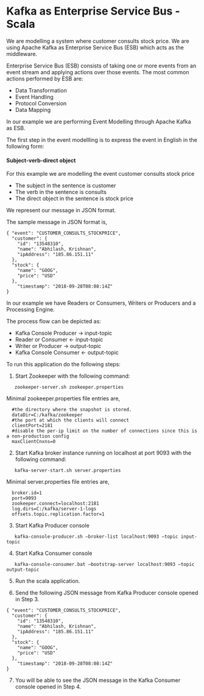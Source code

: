# Kafka as Enterprise Service Bus - Scala 

We are modelling a system where customer consults stock price. We are using Apache Kafka as Enterprise Service Bus (ESB) which acts as the middleware.

Enterprise Service Bus (ESB) consists of taking one or more events from an event stream and applying actions over those events. The most common actions performed by ESB are:

* Data Transformation
* Event Handling
* Protocol Conversion
* Data Mapping

In our example we are performing Event Modelling through Apache Kafka as ESB.

The first step in the event modellling is to express the event in English in the following form:

#### Subject-verb-direct object

For this example we are modelling the event customer consults stock price

* The subject in the sentence is customer
* The verb in the sentence is consults
* The direct object in the sentence is stock price

We represent our message in JSON format.

The sample message in JSON format is,

```
{ "event": "CUSTOMER_CONSULTS_STOCKPRICE",
  "customer": {
    "id": "13548310",
    "name": "Abhilash, Krishnan",
    "ipAddress": "185.86.151.11"
  },
  "stock": {
    "name": "GOOG",
    "price": "USD"
  },
    "timestamp": "2018-09-28T08:08:14Z"
}
```

In our example we have Readers or Consumers, Writers or Producers and a Processing Engine.

The process flow can be depicted as:

* Kafka Console Producer -> input-topic
* Reader or Consumer <- input-topic
* Writer or Producer -> output-topic
* Kafka Console Consumer <- output-topic

To run this application do the following steps:

1. Start Zookeeper with the following command:
```
   zookeeper-server.sh zookeeper.properties
```
Minimal zookeeper.properties file entries are,

```
  #the directory where the snapshot is stored.
  dataDir=C:/kafka/zookeeper
  #the port at which the clients will connect
  clientPort=2181
  #disable the per-ip limit on the number of connections since this is a non-production config
  maxClientCnxns=0
```

2. Start Kafka broker instance running on localhost at port 9093 with the following command:
```
   kafka-server-start.sh server.properties
```
Minimal server.properties file entries are,

```
  broker.id=1
  port=9093
  zookeeper.connect=localhost:2181
  log.dirs=C:/kafka/server-1-logs
  offsets.topic.replication.factor=1
```

3. Start Kafka Producer console
```
   kafka-console-producer.sh –broker-list localhost:9093 –topic input-topic
```
4. Start Kafka Consumer console
```
   kafka-console-consumer.bat –bootstrap-server localhost:9093 –topic output-topic
```
5. Run the scala application.

6. Send the following JSON message from Kafka Producer console opened in Step 3.

```
{ "event": "CUSTOMER_CONSULTS_STOCKPRICE",
  "customer": {
    "id": "13548310",
    "name": "Abhilash, Krishnan",
    "ipAddress": "185.86.151.11"
  },
  "stock": {
    "name": "GOOG",
    "price": "USD"
  },
    "timestamp": "2018-09-28T08:08:14Z"
}
```

7. You will be able to see the JSON message in the Kafka Consumer console opened in Step 4.

